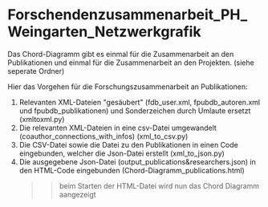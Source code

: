 # Forschendenzusammenarbeit_PH_Weingarten_Netzwerkgrafik

Das Chord-Diagramm gibt es einmal für die Zusammenarbeit an den Publikationen und einmal für die Zusammenarbeit an den Projekten. (siehe seperate Ordner)

Hier das Vorgehen für die Forschungszusammenarbeit an Publikationen:

01. Relevanten XML-Dateien "gesäubert" (fdb_user.xml, fpubdb_autoren.xml und fpubdb_publikationen) und Sonderzeichen durch Umlaute ersetzt (xmltoxml.py)
02. Die relevanten XML-Dateien in eine csv-Datei umgewandelt (coauthor_connections_with_infos) (xml_to_csv.py)
03. Die CSV-Datei sowie die Datei zu den Publikationen in einen Code eingebunden, welcher die Json-Datei erstellt (xml_to_json.py)
04. Die ausgegebene Json-Datei (output_publications&researchers.json) in den HTML-Code eingebunden (Chord-Diagramm_publications.html)
    >> beim Starten der HTML-Datei wird nun das Chord Diagramm aangezeigt
